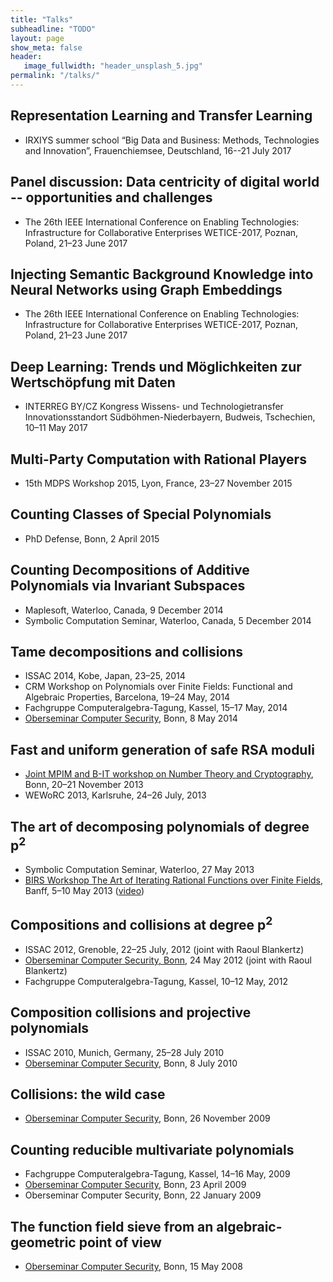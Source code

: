 ```yaml
---
title: "Talks"
subheadline: "TODO"
layout: page
show_meta: false
header:
   image_fullwidth: "header_unsplash_5.jpg"
permalink: "/talks/"
---
```



## Representation Learning and Transfer Learning

- IRXIYS summer school “Big Data and Business: Methods, Technologies
  and Innovation”, Frauenchiemsee, Deutschland, 16--21 July 2017


## Panel discussion: Data centricity of digital world -- opportunities and challenges

- The 26th IEEE International Conference on Enabling Technologies:
  Infrastructure for Collaborative Enterprises WETICE-2017, Poznan,
  Poland, 21&#x2013;23 June 2017


## Injecting Semantic Background Knowledge into Neural Networks using Graph Embeddings

- The 26th IEEE International Conference on Enabling Technologies:
  Infrastructure for Collaborative Enterprises WETICE-2017, Poznan,
  Poland, 21&#x2013;23 June 2017


## Deep Learning: Trends und Möglichkeiten zur Wertschöpfung mit Daten

- INTERREG BY/CZ Kongress Wissens- und Technologietransfer
  Innovationsstandort Südböhmen-Niederbayern, Budweis, Tschechien,
  10&#x2013;11 May 2017


## Multi-Party Computation with Rational Players

- 15th MDPS Workshop 2015, Lyon, France, 23&#x2013;27 November 2015


## Counting Classes of Special Polynomials

- PhD Defense, Bonn, 2 April 2015


## Counting Decompositions of Additive Polynomials via Invariant Subspaces

- Maplesoft, Waterloo, Canada, 9 December 2014
- Symbolic Computation Seminar, Waterloo, Canada, 5 December 2014


## Tame decompositions and collisions

- ISSAC 2014, Kobe, Japan, 23&ndash;25, 2014
- CRM Workshop on Polynomials over Finite Fields: Functional and
  Algebraic Properties, Barcelona, 19&ndash;24 May, 2014
- Fachgruppe Computeralgebra-Tagung, Kassel, 15&#x2013;17 May, 2014
- [Oberseminar Computer Security](https://cosec.bit.uni-bonn.de/students/teaching/14ss/14ss-cosec-talks/ziegler0/), Bonn, 8 May 2014


## Fast and uniform generation of safe RSA moduli

- [Joint MPIM and B-IT workshop on Number Theory and Cryptography](https://cosec.bit.uni-bonn.de/students/events/mpimbit/), Bonn, 20&#x2013;21 November 2013
- WEWoRC 2013, Karlsruhe, 24&#x2013;26 July, 2013


## The art of decomposing polynomials of degree p<sup>2</sup>

- Symbolic Computation Seminar, Waterloo, 27 May
		  2013
- <a href="https://www.birs.ca/events/2013/5-day-workshops/13w5141">BIRS Workshop The Art of Iterating Rational Functions over Finite
Fields</a>, Banff, 5&#x2013;10 May 2013
		  (<a href="http://www.birs.ca/events/2013/5-day-workshops/13w5141/videos/watch/201305061410-Ziegler.mp4">video</a>)


## Compositions and collisions at degree p<sup>2</sup>

- ISSAC 2012, Grenoble, 22&#x2013;25 July, 2012 (joint with Raoul
		  Blankertz)
- <a href="http://cosec.bit.uni-bonn.de/students/teaching/12ss/12ss-cosec-talks/blankertzziegler/">Oberseminar Computer Security, Bonn</a>, 24 May 2012 (joint with Raoul
		  Blankertz)
- Fachgruppe Computeralgebra-Tagung, Kassel,
		  10&#x2013;12 May, 2012


## Composition collisions and projective polynomials

- ISSAC 2010, Munich, Germany, 25&#x2013;28 July
		  2010
- <a href="http://cosec.bit.uni-bonn.de/students/teaching/10ss/10ss-cosec-talks/counting0/">Oberseminar
		    Computer Security</a>, Bonn, 8 July 2010


## Collisions: the wild case

- <a href="http://cosec.bit.uni-bonn.de/students/teaching/09ws/09ws-cosec-talks/counting/">
		    Oberseminar Computer Security</a>, Bonn, 26 November 2009


## Counting reducible multivariate polynomials

- Fachgruppe Computeralgebra-Tagung, Kassel,
		  14&#x2013;16 May, 2009
- <a href="http://cosec.bit.uni-bonn.de/students/teaching/09ss/09ss-cosec-talks/polynomial/">Oberseminar
		    Computer Security</a>, Bonn, 23 April 2009
- Oberseminar Computer Security, Bonn, 22 January
		  2009


## The function field sieve from an algebraic-geometric point of view

- <a href="http://cosec.bit.uni-bonn.de/students/teaching/08ss/08ss-cosec-talks/nfs/">
		    Oberseminar Computer Security</a>, Bonn, 15 May 2008
